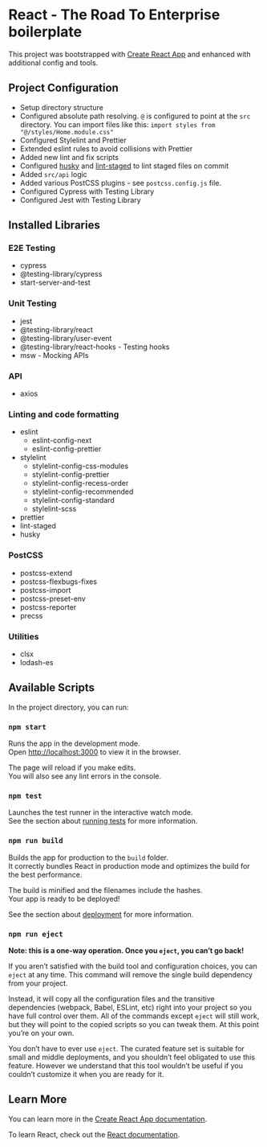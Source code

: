 # React - The Road To Enterprise boilerplate

This project was bootstrapped with [Create React App](https://github.com/facebook/create-react-app) and enhanced with additional config and tools.

## Project Configuration

- Setup directory structure
- Configured absolute path resolving. `@` is configured to point at the `src` directory. You can import files like this: `import styles from "@/styles/Home.module.css"`
- Configured Stylelint and Prettier
- Extended eslint rules to avoid collisions with Prettier
- Added new lint and fix scripts
- Configured [husky](https://typicode.github.io/husky/#/) and [lint-staged](https://github.com/okonet/lint-staged) to lint staged files on commit
- Added `src/api` logic
- Added various PostCSS plugins - see `postcss.config.js` file.
- Configured Cypress with Testing Library
- Configured Jest with Testing Library

## Installed Libraries

### E2E Testing

- cypress
- @testing-library/cypress
- start-server-and-test

### Unit Testing

- jest
- @testing-library/react
- @testing-library/user-event
- @testing-library/react-hooks - Testing hooks
- msw - Mocking APIs

### API

- axios

### Linting and code formatting

- eslint
  - eslint-config-next
  - eslint-config-prettier
- stylelint
  - stylelint-config-css-modules
  - stylelint-config-prettier
  - stylelint-config-recess-order
  - stylelint-config-recommended
  - stylelint-config-standard
  - stylelint-scss
- prettier
- lint-staged
- husky

### PostCSS

- postcss-extend
- postcss-flexbugs-fixes
- postcss-import
- postcss-preset-env
- postcss-reporter
- precss

### Utilities

- clsx
- lodash-es

## Available Scripts

In the project directory, you can run:

### `npm start`

Runs the app in the development mode.\
Open [http://localhost:3000](http://localhost:3000) to view it in the browser.

The page will reload if you make edits.\
You will also see any lint errors in the console.

### `npm test`

Launches the test runner in the interactive watch mode.\
See the section about [running tests](https://facebook.github.io/create-react-app/docs/running-tests) for more information.

### `npm run build`

Builds the app for production to the `build` folder.\
It correctly bundles React in production mode and optimizes the build for the best performance.

The build is minified and the filenames include the hashes.\
Your app is ready to be deployed!

See the section about [deployment](https://facebook.github.io/create-react-app/docs/deployment) for more information.

### `npm run eject`

**Note: this is a one-way operation. Once you `eject`, you can’t go back!**

If you aren’t satisfied with the build tool and configuration choices, you can `eject` at any time. This command will remove the single build dependency from your project.

Instead, it will copy all the configuration files and the transitive dependencies (webpack, Babel, ESLint, etc) right into your project so you have full control over them. All of the commands except `eject` will still work, but they will point to the copied scripts so you can tweak them. At this point you’re on your own.

You don’t have to ever use `eject`. The curated feature set is suitable for small and middle deployments, and you shouldn’t feel obligated to use this feature. However we understand that this tool wouldn’t be useful if you couldn’t customize it when you are ready for it.

## Learn More

You can learn more in the [Create React App documentation](https://facebook.github.io/create-react-app/docs/getting-started).

To learn React, check out the [React documentation](https://reactjs.org/).
